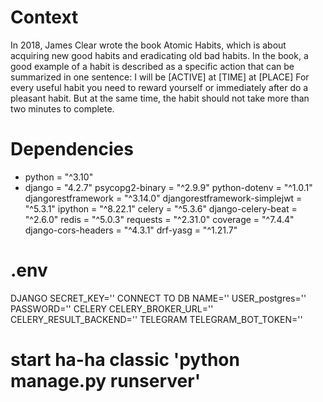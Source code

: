 # Context
In 2018, James Clear wrote the book Atomic Habits, which is about acquiring new good habits and eradicating old bad habits.
In the book, a good example of a habit is described as a specific action that can be summarized in one sentence:
I will be [ACTIVE] at [TIME] at [PLACE]
For every useful habit you need to reward yourself or immediately after do a pleasant habit. But at the same time, the habit should not take more than two minutes to complete.


# Dependencies
- python = "^3.10"
- django = "4.2.7"
psycopg2-binary = "^2.9.9"
python-dotenv = "^1.0.1"
djangorestframework = "^3.14.0"
djangorestframework-simplejwt = "^5.3.1"
ipython = "^8.22.1"
celery = "^5.3.6"
django-celery-beat = "^2.6.0"
redis = "^5.0.3"
requests = "^2.31.0"
coverage = "^7.4.4"
django-cors-headers = "^4.3.1"
drf-yasg = "^1.21.7"

# .env
DJANGO
SECRET_KEY=''
CONNECT TO DB
NAME=''
USER_postgres=''
PASSWORD=''
CELERY
CELERY_BROKER_URL=''
CELERY_RESULT_BACKEND=''
TELEGRAM
TELEGRAM_BOT_TOKEN=''

# start ha-ha classic 'python manage.py runserver'
